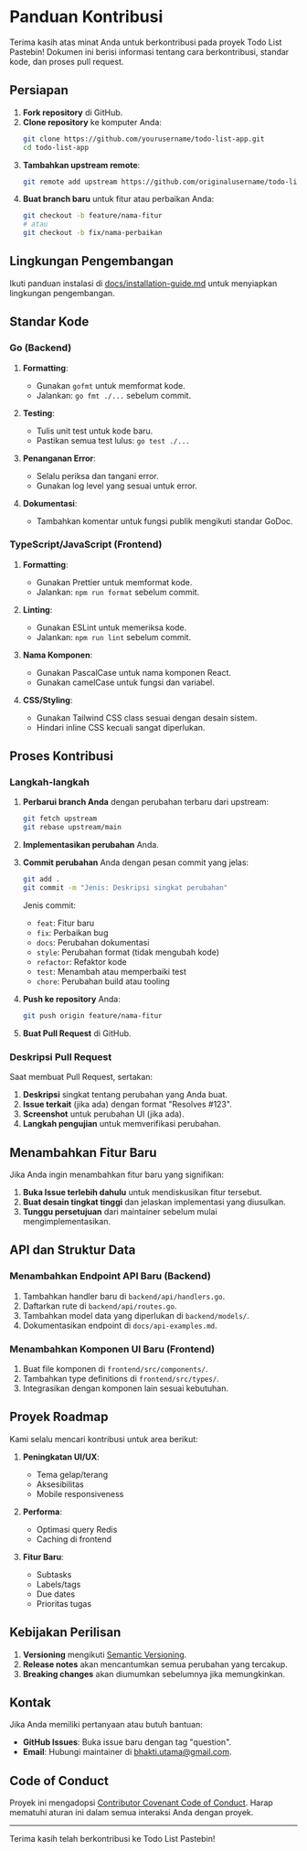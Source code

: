 # Panduan Kontribusi

Terima kasih atas minat Anda untuk berkontribusi pada proyek Todo List Pastebin! Dokumen ini berisi informasi tentang cara berkontribusi, standar kode, dan proses pull request.

## Persiapan

1. **Fork repository** di GitHub.
2. **Clone repository** ke komputer Anda:
   ```bash
   git clone https://github.com/yourusername/todo-list-app.git
   cd todo-list-app
   ```
3. **Tambahkan upstream remote**:
   ```bash
   git remote add upstream https://github.com/originalusername/todo-list-app.git
   ```
4. **Buat branch baru** untuk fitur atau perbaikan Anda:
   ```bash
   git checkout -b feature/nama-fitur
   # atau
   git checkout -b fix/nama-perbaikan
   ```

## Lingkungan Pengembangan

Ikuti panduan instalasi di [docs/installation-guide.md](installation-guide.md) untuk menyiapkan lingkungan pengembangan.

## Standar Kode

### Go (Backend)

1. **Formatting**:

   - Gunakan `gofmt` untuk memformat kode.
   - Jalankan: `go fmt ./...` sebelum commit.

2. **Testing**:

   - Tulis unit test untuk kode baru.
   - Pastikan semua test lulus: `go test ./...`

3. **Penanganan Error**:

   - Selalu periksa dan tangani error.
   - Gunakan log level yang sesuai untuk error.

4. **Dokumentasi**:
   - Tambahkan komentar untuk fungsi publik mengikuti standar GoDoc.

### TypeScript/JavaScript (Frontend)

1. **Formatting**:

   - Gunakan Prettier untuk memformat kode.
   - Jalankan: `npm run format` sebelum commit.

2. **Linting**:

   - Gunakan ESLint untuk memeriksa kode.
   - Jalankan: `npm run lint` sebelum commit.

3. **Nama Komponen**:

   - Gunakan PascalCase untuk nama komponen React.
   - Gunakan camelCase untuk fungsi dan variabel.

4. **CSS/Styling**:
   - Gunakan Tailwind CSS class sesuai dengan desain sistem.
   - Hindari inline CSS kecuali sangat diperlukan.

## Proses Kontribusi

### Langkah-langkah

1. **Perbarui branch Anda** dengan perubahan terbaru dari upstream:

   ```bash
   git fetch upstream
   git rebase upstream/main
   ```

2. **Implementasikan perubahan** Anda.

3. **Commit perubahan** Anda dengan pesan commit yang jelas:

   ```bash
   git add .
   git commit -m "Jenis: Deskripsi singkat perubahan"
   ```

   Jenis commit:

   - `feat`: Fitur baru
   - `fix`: Perbaikan bug
   - `docs`: Perubahan dokumentasi
   - `style`: Perubahan format (tidak mengubah kode)
   - `refactor`: Refaktor kode
   - `test`: Menambah atau memperbaiki test
   - `chore`: Perubahan build atau tooling

4. **Push ke repository** Anda:

   ```bash
   git push origin feature/nama-fitur
   ```

5. **Buat Pull Request** di GitHub.

### Deskripsi Pull Request

Saat membuat Pull Request, sertakan:

1. **Deskripsi** singkat tentang perubahan yang Anda buat.
2. **Issue terkait** (jika ada) dengan format "Resolves #123".
3. **Screenshot** untuk perubahan UI (jika ada).
4. **Langkah pengujian** untuk memverifikasi perubahan.

## Menambahkan Fitur Baru

Jika Anda ingin menambahkan fitur baru yang signifikan:

1. **Buka Issue terlebih dahulu** untuk mendiskusikan fitur tersebut.
2. **Buat desain tingkat tinggi** dan jelaskan implementasi yang diusulkan.
3. **Tunggu persetujuan** dari maintainer sebelum mulai mengimplementasikan.

## API dan Struktur Data

### Menambahkan Endpoint API Baru (Backend)

1. Tambahkan handler baru di `backend/api/handlers.go`.
2. Daftarkan rute di `backend/api/routes.go`.
3. Tambahkan model data yang diperlukan di `backend/models/`.
4. Dokumentasikan endpoint di `docs/api-examples.md`.

### Menambahkan Komponen UI Baru (Frontend)

1. Buat file komponen di `frontend/src/components/`.
2. Tambahkan type definitions di `frontend/src/types/`.
3. Integrasikan dengan komponen lain sesuai kebutuhan.

## Proyek Roadmap

Kami selalu mencari kontribusi untuk area berikut:

1. **Peningkatan UI/UX**:

   - Tema gelap/terang
   - Aksesibilitas
   - Mobile responsiveness

2. **Performa**:

   - Optimasi query Redis
   - Caching di frontend

3. **Fitur Baru**:

   - Subtasks
   - Labels/tags
   - Due dates
   - Prioritas tugas

## Kebijakan Perilisan

1. **Versioning** mengikuti [Semantic Versioning](https://semver.org/).
2. **Release notes** akan mencantumkan semua perubahan yang tercakup.
3. **Breaking changes** akan diumumkan sebelumnya jika memungkinkan.

## Kontak

Jika Anda memiliki pertanyaan atau butuh bantuan:

- **GitHub Issues**: Buka issue baru dengan tag "question".
- **Email**: Hubungi maintainer di bhakti.utama@gmail.com.

## Code of Conduct

Proyek ini mengadopsi [Contributor Covenant Code of Conduct](https://www.contributor-covenant.org/version/2/1/code_of_conduct/). Harap mematuhi aturan ini dalam semua interaksi Anda dengan proyek.

---

Terima kasih telah berkontribusi ke Todo List Pastebin!
